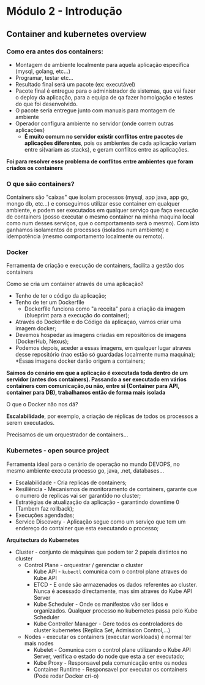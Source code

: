 # Módulo 2 - Introdução

## Container and kubernetes overview

### Como era antes dos containers:

* Montagem de ambiente localmente para aquela aplicação especifica (mysql, golang, etc...)
* Programar, testar etc...
* Resultado final será um pacote (ex: executável)
* Pacote final é entregue para o administrador de sistemas, que vai fazer o deploy da aplicação, para a equipa de qa fazer homolgação e testes do que foi desenvolvido.
* O pacote seria entregue junto com manuais para montagem de ambiente
* Operador configura ambiente no servidor (onde correm outras aplicações)
  * **É muito comum no servidor existir conflitos entre pacotes de aplicações diferentes**, pois os ambientes de cada aplicação variam entre si(variam as stacks), e geram conflitos entre as aplicações.

**Foi para resolver esse problema de conflitos entre ambientes que foram criados os containers**


### O que são containers?

Containers são "caixas" que isolam processos (mysql, app java, app go, mongo db, etc...) e conseguimos utilizar esse container em qualquer ambiente, e podem ser executados em qualquer serviço que faça execução de containers (posso executar o mesmo container na minha maquina local como num desses serviços, que o comportamento será o mesmo). Com isto ganhamos isolamentos de processos (isolados num ambiente) e idempotência (mesmo comportamento localmente ou remoto).

### Docker

Ferramenta de criação e execução de containers, facilita a gestão dos containers

Como se cria um container através de uma aplicação?

* Tenho de ter o código da aplicação;
* Tenho de ter um Dockerfile
    * Dockerfile funciona como "a receita" para a criação da imagem (blueprint para a execução do container);
* Através do Dockerfile e do Código da aplicaçao, vamos criar uma imagem docker;
* Devemos hospedar as imagens criadas em repositórios de imagens (DockerHub, Nexus);
* Podemos depois, aceder a essas imagens, em qualquer lugar atraves desse repositório (nao estão só guardadas localmente numa maquina);
*Essas imagens docker darão origem a containers;


**Saimos do cenário em que a aplicação é executada toda dentro de um servidor (antes dos containers). Passando a ser executado em vários containers com comunicação,ou não, entre si (Container para API, container para DB), trabalhamos então de forma mais isolada**

O que o Docker não nos dá?

**Escalabilidade**, por exemplo, a criação de réplicas de todos os processos a serem executados.

Precisamos de um orquestrador de containers...

### Kubernetes - open source project

Ferramenta ideal para o cenário de operação no mundo DEVOPS, no mesmo ambiente executa processo go, java, .net, databases...

* Escalabilidade - Cria replicas de containers;
* Resiliência - Mecanismos de monitoramento de containers, garante que o numero de replicas vai ser garantido no cluster;
* Estratégias de atualização da aplicação - garantindo downtime 0 (Tambem faz rollback);
* Execuções agendadas;
* Service Discovery - Aplicação segue como um serviço que tem um endereço do container que esta executando o processo;

**Arquitectura do Kubernetes**

* Cluster - conjunto de máquinas que podem ter 2 papeis distintos no cluster
  * Control Plane - orquestrar / gerenciar o cluster
    * Kube API - `kubectl` comunica com o control plane atraves do Kube API
    * ETCD - E onde são armazenados os dados referentes ao cluster. Nunca é acessado directamente, mas sim atraves do Kube API Server
    * Kube Scheduler - Onde os manifestos vão ser lidos e organizados. Qualquer processo no kubernetes passa pelo Kube Scheduler
    * Kube Controller Manager - Gere todos os controladores do cluster kubernetes (Replica Set, Admission Control,...)
  * Nodes - executar os containers (executar workloads) é normal ter mais nodes
    * Kubelet - Comunica com o control plane utilizando o Kube API Server, verifica o estado do node que esta a ser executado;
    * Kube Proxy - Responsavel pela comunicação entre os nodes
    * Container Runtime - Responsavel por executar os containers (Pode rodar Docker cri-o)